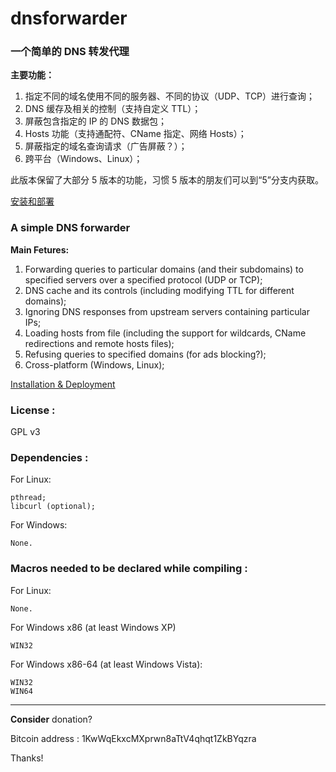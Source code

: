 dnsforwarder
============

### 一个简单的 DNS 转发代理

**主要功能：**

1. 指定不同的域名使用不同的服务器、不同的协议（UDP、TCP）进行查询；
2. DNS 缓存及相关的控制（支持自定义 TTL）；
3. 屏蔽包含指定的 IP 的 DNS 数据包；
4. Hosts 功能（支持通配符、CName 指定、网络 Hosts）；
5. 屏蔽指定的域名查询请求（广告屏蔽？）；
6. 跨平台（Windows、Linux）；

此版本保留了大部分 5 版本的功能，习惯 5 版本的朋友们可以到“5”分支内获取。

[安装和部署](https://github.com/holmium/dnsforwarder/wiki/%E9%A6%96%E6%AC%A1%E4%BD%BF%E7%94%A8%E6%96%B9%E6%B3%95-%7C-Deployment)

### A simple DNS forwarder

**Main Fetures:**

1. Forwarding queries to particular domains (and their subdomains) to specified servers over a specified protocol (UDP or TCP);
2. DNS cache and its controls (including modifying TTL for different domains);
3. Ignoring DNS responses from upstream servers containing particular IPs;
4. Loading hosts from file (including the support for wildcards, CName redirections and remote hosts files);
5. Refusing queries to specified domains (for ads blocking?);
6. Cross-platform (Windows, Linux);

[Installation & Deployment](https://github.com/holmium/dnsforwarder/wiki/%E9%A6%96%E6%AC%A1%E4%BD%BF%E7%94%A8%E6%96%B9%E6%B3%95-%7C-Deployment#versions)

### License :
GPL v3

### Dependencies :

  For Linux:

    pthread;
    libcurl (optional);

  For Windows:

    None.

### Macros needed to be declared while compiling :

  For Linux:

    None.

  For Windows x86 (at least Windows XP)

    WIN32

  For Windows x86-64 (at least Windows Vista):

    WIN32
    WIN64
- - -
**Consider** donation?

Bitcoin address : 1KwWqEkxcMXprwn8aTtV4qhqt1ZkBYqzra

Thanks!
